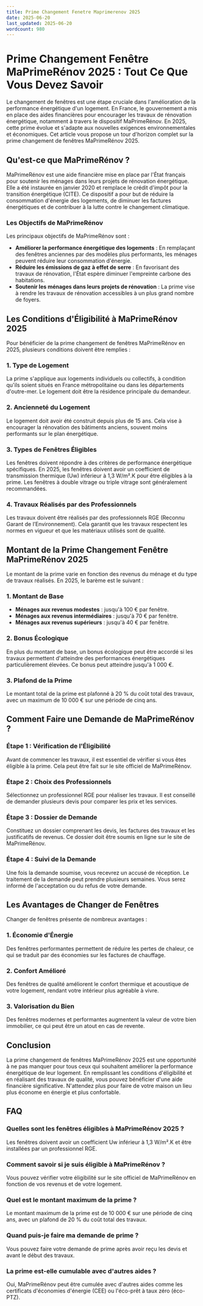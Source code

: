 ```yaml
---
title: Prime Changement Fenetre Maprimerenov 2025
date: 2025-06-20
last_updated: 2025-06-20
wordcount: 980
---
```


# Prime Changement Fenêtre MaPrimeRénov 2025 : Tout Ce Que Vous Devez Savoir

Le changement de fenêtres est une étape cruciale dans l'amélioration de la performance énergétique d'un logement. En France, le gouvernement a mis en place des aides financières pour encourager les travaux de rénovation énergétique, notamment à travers le dispositif MaPrimeRénov. En 2025, cette prime évolue et s'adapte aux nouvelles exigences environnementales et économiques. Cet article vous propose un tour d'horizon complet sur la prime changement de fenêtres MaPrimeRénov 2025.

## Qu'est-ce que MaPrimeRénov ?

MaPrimeRénov est une aide financière mise en place par l'État français pour soutenir les ménages dans leurs projets de rénovation énergétique. Elle a été instaurée en janvier 2020 et remplace le crédit d'impôt pour la transition énergétique (CITE). Ce dispositif a pour but de réduire la consommation d'énergie des logements, de diminuer les factures énergétiques et de contribuer à la lutte contre le changement climatique.

### Les Objectifs de MaPrimeRénov

Les principaux objectifs de MaPrimeRénov sont :

- **Améliorer la performance énergétique des logements** : En remplaçant des fenêtres anciennes par des modèles plus performants, les ménages peuvent réduire leur consommation d'énergie.
- **Réduire les émissions de gaz à effet de serre** : En favorisant des travaux de rénovation, l'État espère diminuer l'empreinte carbone des habitations.
- **Soutenir les ménages dans leurs projets de rénovation** : La prime vise à rendre les travaux de rénovation accessibles à un plus grand nombre de foyers.

## Les Conditions d'Éligibilité à MaPrimeRénov 2025

Pour bénéficier de la prime changement de fenêtres MaPrimeRénov en 2025, plusieurs conditions doivent être remplies :

### 1. Type de Logement

La prime s'applique aux logements individuels ou collectifs, à condition qu'ils soient situés en France métropolitaine ou dans les départements d'outre-mer. Le logement doit être la résidence principale du demandeur.

### 2. Ancienneté du Logement

Le logement doit avoir été construit depuis plus de 15 ans. Cela vise à encourager la rénovation des bâtiments anciens, souvent moins performants sur le plan énergétique.

### 3. Types de Fenêtres Éligibles

Les fenêtres doivent répondre à des critères de performance énergétique spécifiques. En 2025, les fenêtres doivent avoir un coefficient de transmission thermique (Uw) inférieur à 1,3 W/m².K pour être éligibles à la prime. Les fenêtres à double vitrage ou triple vitrage sont généralement recommandées.

### 4. Travaux Réalisés par des Professionnels

Les travaux doivent être réalisés par des professionnels RGE (Reconnu Garant de l’Environnement). Cela garantit que les travaux respectent les normes en vigueur et que les matériaux utilisés sont de qualité.

## Montant de la Prime Changement Fenêtre MaPrimeRénov 2025

Le montant de la prime varie en fonction des revenus du ménage et du type de travaux réalisés. En 2025, le barème est le suivant :

### 1. Montant de Base

- **Ménages aux revenus modestes** : jusqu'à 100 € par fenêtre.
- **Ménages aux revenus intermédiaires** : jusqu'à 70 € par fenêtre.
- **Ménages aux revenus supérieurs** : jusqu'à 40 € par fenêtre.

### 2. Bonus Écologique

En plus du montant de base, un bonus écologique peut être accordé si les travaux permettent d'atteindre des performances énergétiques particulièrement élevées. Ce bonus peut atteindre jusqu'à 1 000 €.

### 3. Plafond de la Prime

Le montant total de la prime est plafonné à 20 % du coût total des travaux, avec un maximum de 10 000 € sur une période de cinq ans.

## Comment Faire une Demande de MaPrimeRénov ?

### Étape 1 : Vérification de l'Éligibilité

Avant de commencer les travaux, il est essentiel de vérifier si vous êtes éligible à la prime. Cela peut être fait sur le site officiel de MaPrimeRénov.

### Étape 2 : Choix des Professionnels

Sélectionnez un professionnel RGE pour réaliser les travaux. Il est conseillé de demander plusieurs devis pour comparer les prix et les services.

### Étape 3 : Dossier de Demande

Constituez un dossier comprenant les devis, les factures des travaux et les justificatifs de revenus. Ce dossier doit être soumis en ligne sur le site de MaPrimeRénov.

### Étape 4 : Suivi de la Demande

Une fois la demande soumise, vous recevrez un accusé de réception. Le traitement de la demande peut prendre plusieurs semaines. Vous serez informé de l'acceptation ou du refus de votre demande.

## Les Avantages de Changer de Fenêtres

Changer de fenêtres présente de nombreux avantages :

### 1. Économie d'Énergie

Des fenêtres performantes permettent de réduire les pertes de chaleur, ce qui se traduit par des économies sur les factures de chauffage.

### 2. Confort Amélioré

Des fenêtres de qualité améliorent le confort thermique et acoustique de votre logement, rendant votre intérieur plus agréable à vivre.

### 3. Valorisation du Bien

Des fenêtres modernes et performantes augmentent la valeur de votre bien immobilier, ce qui peut être un atout en cas de revente.

## Conclusion

La prime changement de fenêtres MaPrimeRénov 2025 est une opportunité à ne pas manquer pour tous ceux qui souhaitent améliorer la performance énergétique de leur logement. En remplissant les conditions d'éligibilité et en réalisant des travaux de qualité, vous pouvez bénéficier d'une aide financière significative. N'attendez plus pour faire de votre maison un lieu plus économe en énergie et plus confortable.

## FAQ

### Quelles sont les fenêtres éligibles à MaPrimeRénov 2025 ?

Les fenêtres doivent avoir un coefficient Uw inférieur à 1,3 W/m².K et être installées par un professionnel RGE.

### Comment savoir si je suis éligible à MaPrimeRénov ?

Vous pouvez vérifier votre éligibilité sur le site officiel de MaPrimeRénov en fonction de vos revenus et de votre logement.

### Quel est le montant maximum de la prime ?

Le montant maximum de la prime est de 10 000 € sur une période de cinq ans, avec un plafond de 20 % du coût total des travaux.

### Quand puis-je faire ma demande de prime ?

Vous pouvez faire votre demande de prime après avoir reçu les devis et avant le début des travaux.

### La prime est-elle cumulable avec d'autres aides ?

Oui, MaPrimeRénov peut être cumulée avec d'autres aides comme les certificats d'économies d'énergie (CEE) ou l'éco-prêt à taux zéro (éco-PTZ).